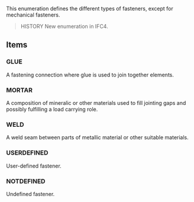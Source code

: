 This enumeration defines the different types of fasteners, except for mechanical fasteners.

<!-- end of short definition -->


> HISTORY New enumeration in IFC4.

## Items

### GLUE
A fastening connection where glue is used to join together elements.

### MORTAR
A composition of mineralic or other materials used to fill jointing gaps and possibly fulfilling a load carrying role.

### WELD
A weld seam between parts of metallic material or other suitable materials.

### USERDEFINED
User-defined fastener.

### NOTDEFINED
Undefined fastener.
